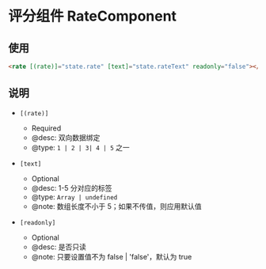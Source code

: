 
# 评分组件 RateComponent

## 使用

```html
<rate [(rate)]="state.rate" [text]="state.rateText" readonly="false"></rate>
```

## 说明

- `[(rate)]`
  - Required
  - @desc: 双向数据绑定
  - @type: `1 | 2 | 3| 4 | 5` 之一

- `[text]`
  - Optional
  - @desc: 1-5 分对应的标签
  - @type: `Array | undefined`
  - @note: 数组长度不小于 5；如果不传值，则应用默认值

- `[readonly]`
  - Optional
  - @desc: 是否只读
  - @note: 只要设置值不为 false | 'false'，默认为 true
